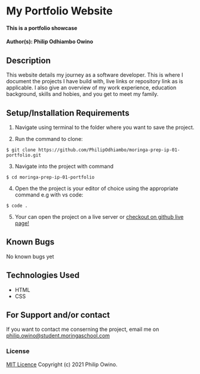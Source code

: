 # My Portfolio Website
#### This is a portfolio showcase

#### Author(s): Philip Odhiambo Owino

## Description
This website details my journey as a software developer. This is where I document the projects I have build with, live links or repository link as is applicable. I also give an overview of my work experience, education background, skills and hobies, and you get to meet my family.

## Setup/Installation Requirements

1. Navigate using terminal to the folder where you want to save the project.

1. Run the command to clone:

```
$ git clone https://github.com/PhilipOdhiambo/moringa-prep-ip-01-portfolio.git

```
3. Navigate into the project with command

```
$ cd moringa-prep-ip-01-portfolio
```
4. Open the the project is your editor of choice using the appropriate command e.g with vs code:
```
$ code . 
```
5. Your can open the project on a live server or [checkout on github live page!](https://philipodhiambo.github.io/moringa-prep-ip-01-portfolio/)

## Known Bugs
No known bugs yet

## Technologies Used
* HTML
* CSS
## For Support and/or contact
If you want to contact me conserning the project, email me on philip.owino@student.moringaschool.com
### License
[MIT Licence](https://choosealicense.com/licenses/mit/)
Copyright (c) 2021 Philip Owino.